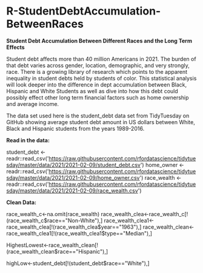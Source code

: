 # R-StudentDebtAccumulation-BetweenRaces

**Student Debt Accumulation Between Different Races and the Long Term Effects**


Student debt affects more than 40 million Americans in 2021. The burden of that debt varies across gender, location, demographic, and very strongly, race. There is a growing library of research which points to the apparent inequality in student debts held by students of color. This statistical analysis will look deeper into the difference in dept accumulation between Black, Hispanic and White Students as well as dive into how this debt could possibly effect other long term financial factors such as home ownership and average income.

The data set used here is the student_debt data set from TidyTuesday on GitHub showing average student debt amount in US dollars between White, Black and Hispanic students from the years 1989-2016. 

**Read in the data:**

student_debt <- readr::read_csv('https://raw.githubusercontent.com/rfordatascience/tidytuesday/master/data/2021/2021-02-09/student_debt.csv')
home_owner <- readr::read_csv('https://raw.githubusercontent.com/rfordatascience/tidytuesday/master/data/2021/2021-02-09/home_owner.csv')
race_wealth <- readr::read_csv('https://raw.githubusercontent.com/rfordatascience/tidytuesday/master/data/2021/2021-02-09/race_wealth.csv')


**Clean Data:**

race_wealth_c<-na.omit(race_wealth)
race_wealth_clea<-race_wealth_c[!(race_wealth_c$race=="Non-White"),]
race_wealth_clea1<-race_wealth_clea[!(race_wealth_clea$year=="1963"),]
race_wealth_clean<-race_wealth_clea1[!(race_wealth_clea1$type=="Median"),]

HighestLowest<-race_wealth_clean[!(race_wealth_clean$race=="Hispanic"),]

highLow<-student_debt[!(student_debt$race=="White"),]



